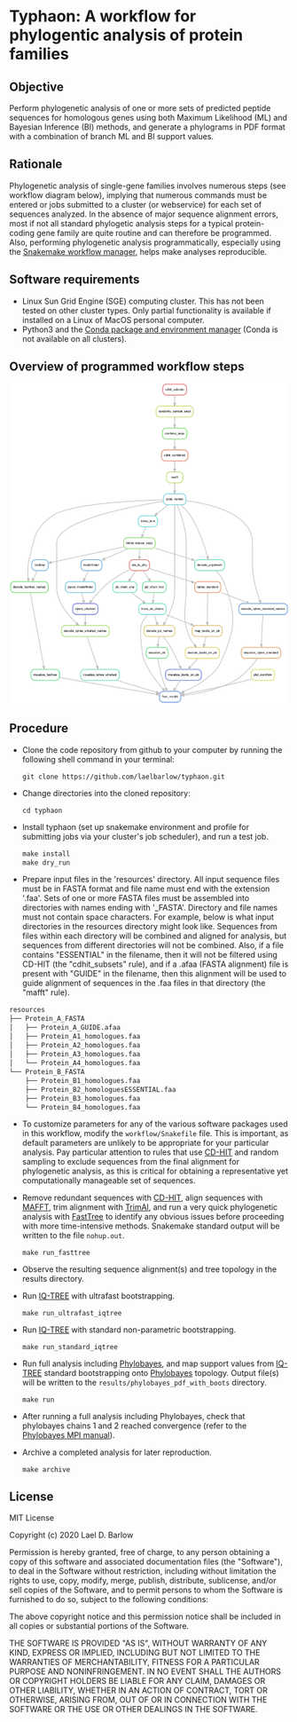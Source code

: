 
# Typhaon: A workflow for phylogentic analysis of protein families


## Objective

Perform phylogenetic analysis of one or more sets of predicted peptide
sequences for homologous genes using both Maximum Likelihood (ML) and Bayesian
Inference (BI) methods, and generate a phylograms in PDF format with a
combination of branch ML and BI support values.


## Rationale

Phylogenetic analysis of single-gene families involves numerous steps (see
workflow diagram below), implying that numerous commands must be entered or
jobs submitted to a cluster (or webservice) for each set of sequences analyzed.
In the absence of major sequence alignment errors, most if not all standard
phylogetic analysis steps for a typical protein-coding gene family are quite
routine and can therefore be programmed. Also, performing phylogenetic analysis
programmatically, especially using the [Snakemake workflow
manager](https://snakemake.readthedocs.io/en/stable/), helps make analyses
reproducible.


## Software requirements

- Linux Sun Grid Engine (SGE) computing cluster. This has not been tested on
  other cluster types. Only partial functionality is available if installed on
  a Linux of MacOS personal computer. 
- Python3 and the [Conda package and environment
  manager](https://docs.conda.io/en/latest/) (Conda is not available on all
  clusters).


## Overview of programmed workflow steps

<p align="center">
<img src="images/workflow_diagram.png" width="800">
</p>


## Procedure 

- Clone the code repository from github to your computer by running the
  following shell command in your terminal:
  ```
  git clone https://github.com/laelbarlow/typhaon.git
  ```

- Change directories into the cloned repository:
  ```
  cd typhaon
  ```

- Install typhaon (set up snakemake environment and profile for submitting jobs
  via your cluster's job scheduler), and run a test job.
  ```
  make install
  make dry_run
  ```

- Prepare input files in the 'resources' directory. All input sequence files
  must be in FASTA format and file name must end with the extension '.faa'.
  Sets of one or more FASTA files must be assembled into directories with names
  ending with '_FASTA'. Directory and file names must not contain space
  characters. For example, below is what input directories in the resources
  directory might look like. Sequences from files within each directory will be
  combined and aligned for analysis, but sequences from different directories
  will not be combined. Also, if a file contains "ESSENTIAL" in the filename,
  then it will not be filtered using CD-HIT (the "cdhit_subsets" rule), and if
  a .afaa (FASTA alignment) file is present with "GUIDE" in the filename, then
  this alignment will be used to guide alignment of sequences in the .faa files
  in that directory (the "mafft" rule).
```
resources
├── Protein_A_FASTA
│   ├── Protein_A_GUIDE.afaa
│   ├── Protein_A1_homologues.faa
│   ├── Protein_A2_homologues.faa
│   ├── Protein_A3_homologues.faa
│   └── Protein_A4_homologues.faa
└── Protein_B_FASTA
    ├── Protein_B1_homologues.faa
    ├── Protein_B2_homologuesESSENTIAL.faa
    ├── Protein_B3_homologues.faa
    └── Protein_B4_homologues.faa
```

- To customize parameters for any of the various software packages used in this
  workflow, modify the `workflow/Snakefile` file. This is important, as default
  parameters are unlikely to be appropriate for your particular analysis. Pay
  particular attention to rules that use
  [CD-HIT](http://www.bioinformatics.org/cd-hit/cd-hit-user-guide.pdf) and
  random sampling to exclude sequences from the final alignment for
  phylogenetic analysis, as this is critical for obtaining a representative yet
  computationally manageable set of sequences.

- Remove redundant sequences with
  [CD-HIT](http://www.bioinformatics.org/cd-hit/cd-hit-user-guide.pdf), align
  sequences with [MAFFT](https://mafft.cbrc.jp/alignment/software/), trim
  alignment with [TrimAl](http://trimal.cgenomics.org/), and run a very quick
  phylogenetic analysis with [FastTree](http://microbesonline.org/fasttree/) to
  identify any obvious issues before proceeding with more time-intensive
  methods. Snakemake standard output will be written to the file `nohup.out`.
  ```
  make run_fasttree
  ```

- Observe the resulting sequence alignment(s) and tree topology in the results
  directory.

- Run [IQ-TREE](http://www.iqtree.org/doc/) with ultrafast bootstrapping.
  ```
  make run_ultrafast_iqtree
  ```

- Run [IQ-TREE](http://www.iqtree.org/doc/) with standard non-parametric bootstrapping.
  ```
  make run_standard_iqtree
  ```

- Run full analysis including
  [Phylobayes](https://github.com/bayesiancook/pbmpi), and map support values
  from [IQ-TREE](http://www.iqtree.org/doc/) standard bootstrapping onto
  [Phylobayes](https://github.com/bayesiancook/pbmpi) topology. Output file(s)
  will be written to the `results/phylobayes_pdf_with_boots` directory.
  ```
  make run
  ```

- After running a full analysis including Phylobayes, check that phylobayes
  chains 1 and 2 reached convergence (refer to the [Phylobayes MPI
  manual](https://github.com/bayesiancook/pbmpi)).

- Archive a completed analysis for later reproduction.
  ```
  make archive
  ```

## License

MIT License

Copyright (c) 2020 Lael D. Barlow

Permission is hereby granted, free of charge, to any person obtaining a copy
of this software and associated documentation files (the "Software"), to deal
in the Software without restriction, including without limitation the rights
to use, copy, modify, merge, publish, distribute, sublicense, and/or sell
copies of the Software, and to permit persons to whom the Software is
furnished to do so, subject to the following conditions:

The above copyright notice and this permission notice shall be included in all
copies or substantial portions of the Software.

THE SOFTWARE IS PROVIDED "AS IS", WITHOUT WARRANTY OF ANY KIND, EXPRESS OR
IMPLIED, INCLUDING BUT NOT LIMITED TO THE WARRANTIES OF MERCHANTABILITY,
FITNESS FOR A PARTICULAR PURPOSE AND NONINFRINGEMENT. IN NO EVENT SHALL THE
AUTHORS OR COPYRIGHT HOLDERS BE LIABLE FOR ANY CLAIM, DAMAGES OR OTHER
LIABILITY, WHETHER IN AN ACTION OF CONTRACT, TORT OR OTHERWISE, ARISING FROM,
OUT OF OR IN CONNECTION WITH THE SOFTWARE OR THE USE OR OTHER DEALINGS IN THE
SOFTWARE.







